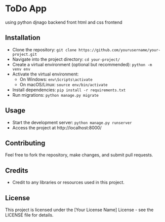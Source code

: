 # ToDo App

using python djnago backend front html and css frontend 

## Installation

- Clone the repository: `git clone https://github.com/yourusername/your-project.git`
- Navigate into the project directory: `cd your-project/`
- Create a virtual environment (optional but recommended): `python -m venv env`
- Activate the virtual environment:
  - On Windows: `env\Scripts\activate`
  - On macOS/Linux: `source env/bin/activate`
- Install dependencies: `pip install -r requirements.txt`
- Run migrations: `python manage.py migrate`

## Usage

- Start the development server: `python manage.py runserver`
- Access the project at http://localhost:8000/

## Contributing

Feel free to fork the repository, make changes, and submit pull requests.

## Credits

- Credit to any libraries or resources used in this project.

## License

This project is licensed under the [Your License Name] License - see the LICENSE file for details.
